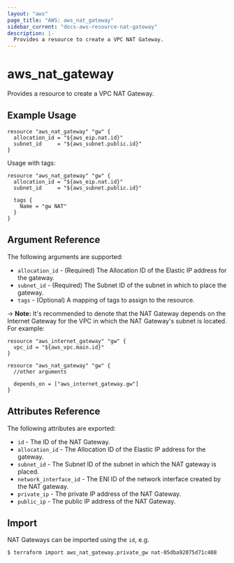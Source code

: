 ```yaml
---
layout: "aws"
page_title: "AWS: aws_nat_gateway"
sidebar_current: "docs-aws-resource-nat-gateway"
description: |-
  Provides a resource to create a VPC NAT Gateway.
---
```


# aws\_nat\_gateway

Provides a resource to create a VPC NAT Gateway.

## Example Usage

```hcl
resource "aws_nat_gateway" "gw" {
  allocation_id = "${aws_eip.nat.id}"
  subnet_id     = "${aws_subnet.public.id}"
}
```

Usage with tags:

```hcl
resource "aws_nat_gateway" "gw" {
  allocation_id = "${aws_eip.nat.id}"
  subnet_id     = "${aws_subnet.public.id}"

  tags {
    Name = "gw NAT"
  }
}
```

## Argument Reference

The following arguments are supported:

* `allocation_id` - (Required) The Allocation ID of the Elastic IP address for the gateway.
* `subnet_id` - (Required) The Subnet ID of the subnet in which to place the gateway.
* `tags` - (Optional) A mapping of tags to assign to the resource.

-> **Note:** It's recommended to denote that the NAT Gateway depends on the Internet Gateway for the VPC in which the NAT Gateway's subnet is located. For example:

    resource "aws_internet_gateway" "gw" {
      vpc_id = "${aws_vpc.main.id}"
    }

    resource "aws_nat_gateway" "gw" {
      //other arguments

      depends_on = ["aws_internet_gateway.gw"]
    }


## Attributes Reference

The following attributes are exported:

* `id` - The ID of the NAT Gateway.
* `allocation_id` - The Allocation ID of the Elastic IP address for the gateway.
* `subnet_id` - The Subnet ID of the subnet in which the NAT gateway is placed.
* `network_interface_id` - The ENI ID of the network interface created by the NAT gateway.
* `private_ip` - The private IP address of the NAT Gateway.
* `public_ip` - The public IP address of the NAT Gateway.

## Import

NAT Gateways can be imported using the `id`, e.g.

```
$ terraform import aws_nat_gateway.private_gw nat-05dba92075d71c408
```